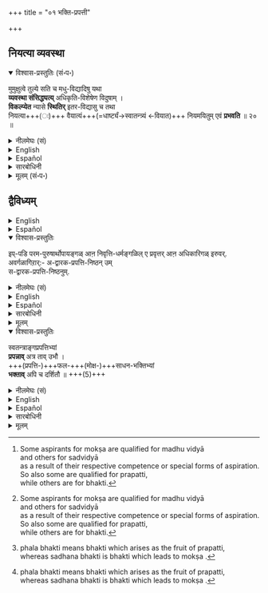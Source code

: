 +++
title = "०१ भक्ति-प्रपत्ती"

+++
## नियत्या व्यवस्था
<details open><summary>विश्वास-प्रस्तुतिः (सं॰प॰)</summary>

मुमुक्षुत्वे तुल्ये सति च मधु-विद्यादिषु यथा  
**व्यवस्था संसिद्ध्यत्य्** अधिकृति-विशेषेण विदुषाम् ।  
**विकल्प्येत** न्यासे **स्थितिर्** इतर-विद्यासु च तथा  
नियत्या+++(ः)+++ वैयात्यं+++(=धार्ष्ट्यं→स्वातन्त्र्यं ←वियात)+++ नियमयितुम् एवं **प्रभवति** ॥ २० ॥
</details>

<details><summary>नीलमेघः (सं)</summary>

मुमुक्षुत्वे तुल्ये सति च मधु-विद्यादिषु यथा  
**व्यवस्था संसिद्ध्यत्य्** अधिकृति-विशेषेण विदुषाम् ।  
**विकल्प्येत** न्यासे **स्थितिर्** इतर-विद्यासु च तथा  
नियत्या+++(ः)+++ वैयात्यं+++(=धार्ष्ट्यं→स्वातन्त्र्यं ←वियात)+++ नियमयितुम् एवं **प्रभवति** ॥ २० ॥
</details>


<details><summary>English</summary>

Even though the desire for mokṣa  is the same,  
a distinction arises among those who practise the vidyās or forms of meditation prescribed in the śrutis,  
as a result of their respective qualifications[^42] or competence in regard to such vidyās as Madhuvidyā, Sadvidyā and so on.  
In the same way, a distinction arises between the adoption of prapatti and other vidyās (which are of the nature of bhakti or devout meditation),  
as a result of an unseen power or destiny  
depending on past karma  
which brooks no questioning.

[^42]: 

    Some aspirants for mokṣa  are qualified for madhu vidyā  
    and others for sadvidyā  
    as a result of their respective competence or special forms of aspiration.  
    So also some are qualified for prapatti,  
    while others are for bhakti.

</details>

<details><summary>Español</summary>

Even though the desire for mokṣa  is the same,  
a distinction arises among those who practise the vidyās or forms of meditation prescribed in the śrutis,  
as a result of their respective qualifications[^es42] or competence in regard to such vidyās as Madhuvidyā, Sadvidyā and so on.  
In the same way, a distinction arises between the adoption of prapatti and other vidyās (which are of the nature of bhakti or devout meditation),  
as a result of an unseen power or destiny  
depending on past karma  
which brooks no questioning.

[^es42]: 

    Some aspirants for mokṣa  are qualified for madhu vidyā  
    and others for sadvidyā  
    as a result of their respective competence or special forms of aspiration.  
    So also some are qualified for prapatti,  
    while others are for bhakti.

</details>

<details><summary>सारबोधिनी</summary>

कीऴधिकारत्तिल् निवृत्तिधर्मङ्गळिले प्रवृत्तरानवर्गळ् मुमुक्षुक्कळान अधिकारिकळ् ऎऩ्ऱु सामान्यमागच् चॊल्लप्पट्टवधिकारिकळिल् सिलरुक्कु भक्तियुम् सिलरुक्कु प्रपत्तियुम् ऎऩ्ऱु इप्पडि अधिकारिभेदव्यवस्थयाऽनुष्ठेयमॆऩ्ऱु सॊल्लप्पोगिऱवऱाय् अधिकारार्थत्तै श्लोकत्ताले संग्रहिक्किऱार् मुमुक्षुत्व इत्यादिना ।  
विदुषां – उपासकानां । मुमुक्षुत्वे – मोक्षरूपफलार्थित्वे । तुल्ये सति च – मोक्षरूपफलमॊऩ्ऱागैयाले अदनुडैय इच्छै ऎल्लोरुक्कुम् सममायिरुन्दबोदिलुमॆऩ्ऱबडि. इङ्गु चकारम् वक्ष्यमाणव्यवस्थाविरोधद्योतकम्. सर्वरुक्कुम् मोक्षरूपफलमुम् मोक्षेच्छैयुम् सममायिरुन्दाल् ऒरुवनुक्कु ऒरु विद्यैयिलेये अधिकारमॆऩ्ऱु सॊल्लमुडियादिऱे. मधुविद्यादिषु – ‘‘असौ वा आदित्यो देवमधु’’ ऎऩ्ऱु सॊल्लप्पट्ट मधुविद्यैयिल्. आदिपदत्ताले सद्विद्यादिकळुक्कु ग्रहणम्.  
अधिकृतिविशेषेण – वस्वादिपदप्राप्तिपूर्वकब्रह्मप्राप्तिकामनारूप वधिकारत्तालुम्. व्यवधानरहित ब्रह्मप्राप्तिकामनारूपववधिकारत्तालुम्. व्यवस्था — परस्परपरिहारेण वर्तमानत्वम्. वस्वादिपदप्राप्तिपूर्वकब्रह्मप्राप्तिकामनावान् मधुविद्यैयैये यनुष्ठिक्कक्कडवन्; व्यवधानरहितब्रह्मप्राप्तिकामनावान् सद्विद्यादिकळैये यनुष्ठिक्कक्कडवनॆन्गिऱ नियममॆऩ्ऱबडि. यथा संसिध्यति तथेत्यन्वयः ।  
न्यासे – प्रपत्तिविद्यैयिल् इतरविद्यासु च – प्रपत्तिव्यतिरिक्त सदादिभक्तिविद्यैकळिलुम्. स्थितिः – वर्तनम्. अनुष्ठानमिति यावत् । तथा विकल्प्येत – अधिकृतिविशेषत्ताले व्यवस्थया विकल्पिक्कप्पडुगिऱदु. यथा मधुविद्या सद्विद्यादिकळिल् मुमुक्षुत्वरूपपरमफलेच्छै ऎल्ला मुमुक्षुक्कळुक्कुम् तुल्यमानालुम् वस्वादिपदप्राप्तिकामनारूपाऽवान्तरफलेच्छा तदभावरूपवधिकारविशेषत्ताले वस्वादिपदप्राप्तिकामना-वानुक्के मधुविद्यानुष्ठानम्; अदऩ्ऱिक्के केवलब्रह्मप्राप्तिकामनावानुक्कु सद्विद्याद्यनुष्ठानमे यॆऩ्ऱु व्यवस्थितमायिरुक्किऩ्ऱदो, अप्पडिये प्रारब्धकर्मनिवृत्तिपूर्वकमोक्षकामनावान् प्रपत्तियैये अनुष्ठिक्कक्कडवन्; प्रारब्धावसाने मोक्षकामनावान् भक्तियैये अनुष्ठिक्कक् कडवन्. अथवा अकिञ्चनन् प्रपत्तियैये अनुष्ठिक्कक्कडवन्; सकिञ्चनन् भक्तियैये अनुष्ठिक्कक् कडवनॆऩ्ऱे व्यवस्थितमागक्कडवदॆऩ्ऱु करुत्तु. मुमुक्षुक्कळिल् सिलरुक्कु शीघ्रमागवे प्रारब्धकर्मनिवृत्तिपूर्वकमोक्षकामनैयुम् सिलरुक्कु प्रारब्धावसाने मोक्षकामनैयुम् वरुमागिलऩ्ऱो इव्वधिकारम् सिद्धिप्पदु?  
तत्त्ववित्तुक्कळाय्ळ् आ दोष-सप्तकानुसन्धानत्ताल् ए वैराग्य-शालिकळ् आऩ मुमुक्षुक्कळिल्  
सिलरुक्कु प्रारब्ध-कर्म-निवृत्ति-पूर्वक--मोक्ष-कामना-रूपम् आनव् अधिकारम् उम्,  
सिलरुक्कु प्रारब्धावसाने मोक्षेच्छा-रूपम् आनव् अधिकारम् उम्  
सिद्धिक्क नियामकम् उण्डोवॆन्न वरुळिच्चॆय्गिऱार् नियत्या इत्यादिना । 

नियतिः – अदृष्टविशेषम्. वैयात्यं – धार्ष्ट्यम्.  
एवं नियमयितुं – व्यवस्थिततया एतादृशेच्छां संपादयितुं प्रभवति ।  
ऎल्लोरुक्क् उम् तत्त्व-ज्ञानम् उम्, वैराग्यादिकळ् उम्, समम् आय् इरुन्दाल् उम्  
इव्व् इच्छा-रूपव् अधिकार-वैचित्र्य-जनने  
तत्-तद्-अधिकारिकळ्-उडैय अदृष्ट-वैचित्र्यम् ए नियामकम्  
ऎऩ्ऱु करुत्तु.  

</details>

<details><summary>मूलम् (सं॰प॰)</summary>

मुमुक्षुत्वे तुल्ये सति च मधुविद्यादिषु यथा  
व्यवस्था संसिद्ध्यत्यधिकृतिविशेषेण विदुषाम् ।  
विकल्प्येत न्यासे स्थितिरितरविद्यासु च तथा  
नियत्या वैयात्यं नियमयितुमेवं प्रभवति ॥ २० ॥
</details>

## द्वैविध्यम्
<details><summary>English</summary>

TWO KINDS OF ADHIKARĪS:
</details>

<details><summary>Español</summary>

TWO KINDS OF ADHIKARĪS:
</details>

<details open><summary>विश्वास-प्रस्तुतिः</summary>

इप्-पडि परम-पुरुषार्थोपायङ्गळ् आऩ निवृत्ति-धर्मङ्गळिल् ए प्रवृत्तर् आऩ अधिकारिगळ् इरुवर्.
अवर्गळागिऱार्:- अ-द्वारक-प्रपत्ति-निष्ठन् उम्  
स-द्वारक-प्रपत्ति-निष्ठनुम्.
</details>

<details><summary>नीलमेघः (सं)</summary>

इत्थं परमपुरुषार्थोपायेषु निवृत्तिधर्मेषु प्रवृत्ताव्  
अधिकारिणौ द्वौ, अद्वारकमपत्तिनिष्ठः सद्वारकप्रपत्तिनिष्ठश्चेति । 
</details>


<details><summary>English</summary>

Among those who thus resort to the practice of the dharmas of renunciation  
as a means for the attainment of the supreme goal of life (namely mokṣa ),  
there are two classes of qualified persons :

those who adopt prapatti as the sole and direct means  
and those to whom prapatti is auxiliary to the chief means, viz., bhakti.  
</details>

<details><summary>Español</summary>

Among those who thus resort to the practice of the dharmas of renunciation  
as a means for the attainment of the supreme goal of life (namely mokṣa ),  
there are two classes of qualified persons :

those who adopt prapatti as the sole and direct means  
and those to whom prapatti is auxiliary to the chief means, viz., bhakti.  
</details>


<details><summary>सारबोधिनी</summary>

कीऴ्च्चॊन्न मुमुक्षुक्कळै अधिकारिभेदत्ताले विभजित्तुक् काट्टुगिऱार् इप्पडि इत्यादियाल्. निवृत्तिधर्मङ्गळिले प्रवृत्तरानवधिकारिकळॆऩ्ऱु सॊन्नाल् नामसङ्कीर्तनकर्मयोगज्ञानयोगादिनिवृत्तिधर्मङ्गळिल् प्रवृत्तर्गळनेगरागैया लिरुवरॆऩ्ऱु सॊल्लमुडियादु; अदऱ्‌काग परमपुरुषार्थोपायङ्गळानवॆऩ्ऱु निवृत्तिधर्मङ्गळै विशेषित्तदु. इङ्गु उपायशब्दम् परमफलसाधनमान भगवानुक्कु साक्षाद्वशीकरणोपायपरमागैयाल् परंपरया फलसाधनङ्गळान नामसङ्कीर्तनादिकळुक्कु व्यावृत्तिः । परस्परासमानाधिकरण विभाजकधर्मत्तैयिट्टु इरुवरैयुम् निरूपिक्किऱार् अवर्गळागिऱारित्यादियाल्. 
</details>


<details><summary>मूलम्</summary>

इप्पडि परमपुरुषार्थोपायङ्गळान निवृत्तिधर्मङ्गळिले प्रवृत्तरान अधिकारिकळिरुवर्.
अवर्गळागिऱार्:- अद्वारकप्रपत्तिनिष्ठनुम् सद्वारकप्रपत्तिनिष्ठनुम्. 
</details>

<details open><summary>विश्वास-प्रस्तुतिः</summary>

स्वतन्त्राङ्गप्रपत्तिभ्यां  
**प्रपन्नाव्** अत्र ताव् उभौ ।  
+++(प्रपत्ति-)+++फल-+++(मोक्ष-)+++साधन-भक्तिभ्यां  
**भक्ताव्** अपि च दर्शितौ ॥ +++(5)+++
</details>

<details><summary>नीलमेघः (सं)</summary>

स्वतन्त्राङ्गप्रपत्तिभ्यां  
**प्रपन्नाव्** अत्र ताव् उभौ ।  
+++(प्रपत्ति-)+++फल-+++(मोक्ष-)+++साधन-भक्तिभ्यां  
**भक्ताव्** अपि च **दर्शितौ** ॥ +++(5)+++
</details>

<details><summary>English</summary>

Both these are prapannas,  
one adopting prapatti as an independent means  
and the other adopting it as aṅga to bhakti.  
Both of them are also called bhaktas,  
because bhakti is the phala[^43] or fruit for one  
and sādhana or means for the other,

[^43]: 

    phala bhakti means bhakti which arises as the fruit of prapatti,  
    whereas sadhana bhakti is bhakti which leads to mokṣa .
</details>

<details><summary>Español</summary>

Both these are prapannas,  
one adopting prapatti as an independent means  
and the other adopting it as aṅga to bhakti.  
Both of them are also called bhaktas,  
because bhakti is the phala[^es43] or fruit for one  
and sādhana or means for the other,

[^es43]: 

    phala bhakti means bhakti which arises as the fruit of prapatti,  
    whereas sadhana bhakti is bhakti which leads to mokṣa .
</details>


<details><summary>सारबोधिनी</summary>

भक्तनुम् प्रपन्ननुमॆऩ्ऱु सॊल्लक्कूडादो? इरुवरुम् प्रपन्नरायुमिरुवरुम् भक्तरायुमिरुप्पदाल् भक्तत्वप्रपन्नत्वङ्गळ् परस्परासमानाधिकरणधर्ममल्लामैयाल् अप्पडि विभागम् सॊल्लक्कूडादॆन्निल्; इरुवरुम् भक्तरायुम् प्रपन्नरायुमिरुक्कुम्बडियॆङ्ङनेयॆन्न वरुळिच्चॆय्गिऱार् स्वतन्त्राङ्गेत्यादिना । अत्र – निवृत्तिधर्मनिष्ठर्गळिल्. तावुभौ – सद्वारकाद्वारकप्रपत्तिनिष्ठर्गळिरुवरुम्. स्वतन्त्राङ्गप्रपत्तिभ्यां – स्वतन्त्रप्रपत्त्यङ्गप्रपत्तिभ्यामित्यर्थः । धान्येन धनवानितिवदभेदे तृतीया । प्रपन्नौ भवतः – प्रपत्तिमान्कळाग आगिऱार्गळ्. फलसाधनभक्तिभ्यां – फलभक्तिसाधनभक्तिभ्यामित्यर्थः । भक्तावपि च – भक्तिमान्कळागवुम्, दर्शितौ – प्रमाणङ्गळालॆऩ्ऱु शेषम्. तथा च इरुवरुम् भक्तरायुम् प्रपन्नरायुमिरुप्पदाल् सद्वारकप्रपत्तिनिष्ठर् अद्वारकप्रपत्तिनिष्ठरॆऩ्ऱे पिरिक्कवेण्डुमेयॊऴिय भक्तरुम् प्रपन्नरुमॆऩ्ऱु पिरिक्कक् कूडादॆऩ्ऱु करुत्तु.   
</details>

<details><summary>मूलम्</summary>

स्वतन्त्राङ्गप्रपत्तिभ्यां  
प्रपन्नावत्र तावुभौ ।  
फलसाधनभक्तिभ्यां  
भक्तावपि च दर्शितौ ॥ 
</details>
